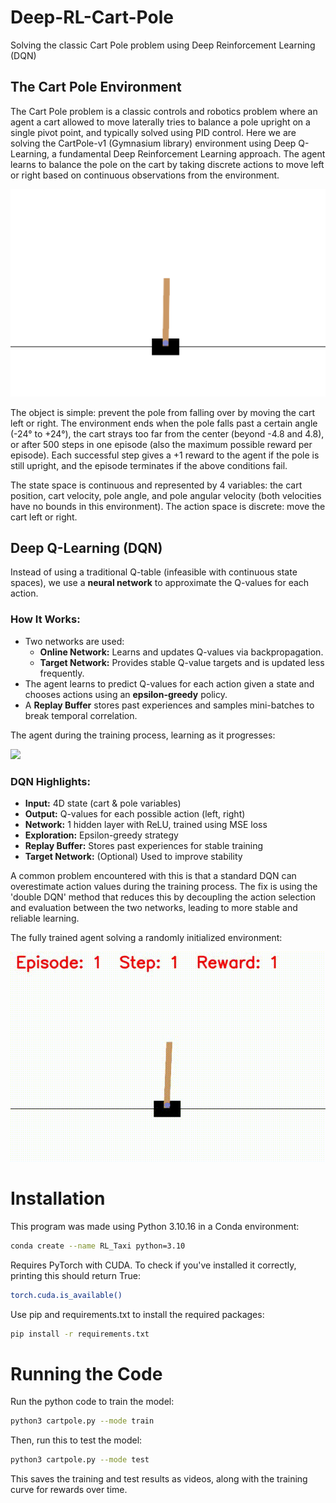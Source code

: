 # Deep-RL-Cart-Pole
Solving the classic Cart Pole problem using Deep Reinforcement Learning (DQN)

## The Cart Pole Environment
The Cart Pole problem is a classic controls and robotics problem where an agent a cart allowed to move laterally tries to balance a pole upright on a single pivot point, and typically solved using PID control. Here we are solving the CartPole-v1 (Gymnasium library) environment using Deep Q-Learning, a fundamental Deep Reinforcement Learning approach. The agent learns to balance the pole on the cart by taking discrete actions to move left or right based on continuous observations from the environment. 

<img src="images/cart_pole_env.png" width="600" />

The object is simple: prevent the pole from falling over by moving the cart left or right. 
The environment ends when the pole falls past a certain angle (-24&deg; to +24&deg;), the cart strays too far from the center (beyond -4.8 and 4.8), or after 500 steps in one episode (also the maximum possible reward per episode). Each successful step gives a +1 reward to the agent if the pole is still upright, and the episode terminates if the above conditions fail. 

The state space is continuous and represented by 4 variables: the cart position, cart velocity, pole angle, and pole angular velocity (both velocities have no bounds in this environment). The action space is discrete: move the cart left or right. 

## Deep Q-Learning (DQN)

Instead of using a traditional Q-table (infeasible with continuous state spaces), we use a **neural network** to approximate the Q-values for each action.

### How It Works:
- Two networks are used:
  - **Online Network:** Learns and updates Q-values via backpropagation.
  - **Target Network:** Provides stable Q-value targets and is updated less frequently.
- The agent learns to predict Q-values for each action given a state and chooses actions using an **epsilon-greedy** policy.
- A **Replay Buffer** stores past experiences and samples mini-batches to break temporal correlation.

The agent during the training process, learning as it progresses:

<img src="https://github.com/AdithyaR7/Deep-RL-Cart-Pole/blob/main/agent_gifs/cartpole_training_progress.gif" width="600" />

### DQN Highlights:
- **Input:** 4D state (cart & pole variables)
- **Output:** Q-values for each possible action (left, right)
- **Network:** 1 hidden layer with ReLU, trained using MSE loss
- **Exploration:** Epsilon-greedy strategy
- **Replay Buffer:** Stores past experiences for stable training
- **Target Network:** (Optional) Used to improve stability

A common problem encountered with this is that a standard DQN can overestimate action values during the training process. The fix is using the 'double DQN' method that reduces this by decoupling the action selection and evaluation between the two networks, leading to more stable and reliable learning.

The fully trained agent solving a randomly initialized environment:

<img src="https://github.com/AdithyaR7/Deep-RL-Cart-Pole/blob/main/agent_gifs/cartpole_test.gif" width="600" />

# Installation

This program was made using Python 3.10.16 in a Conda environment:
```bash
conda create --name RL_Taxi python=3.10
```

Requires PyTorch with CUDA. To check if you've installed it correctly, printing this should return True:
```bash
torch.cuda.is_available()
```

Use pip and requirements.txt to install the required packages:
```bash
pip install -r requirements.txt
```

# Running the Code

Run the python code to train the model:
```bash
python3 cartpole.py --mode train
```

Then, run this to test the model:
```bash
python3 cartpole.py --mode test
```

This saves the training and test results as videos, along with the training curve for rewards over time. 
